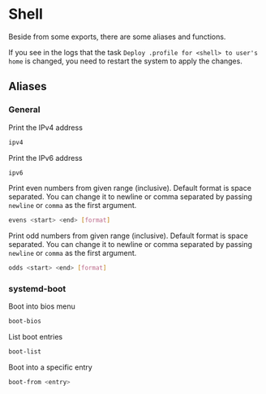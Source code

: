 # Shell

Beside from some exports, there are some aliases and functions.

If you see in the logs that the task `Deploy .profile for <shell> to user's home` is changed, you need to restart the system to apply the changes.

## Aliases

### General

Print the IPv4 address

```sh
ipv4 
```

Print the IPv6 address

```sh
ipv6
```

Print even numbers from given range (inclusive). Default format is space separated. You can change it to newline or comma separated by passing `newline` or `comma` as the first argument.

```sh
evens <start> <end> [format]
```

Print odd numbers from given range (inclusive). Default format is space separated. You can change it to newline or comma separated by passing `newline` or `comma` as the first argument.

```sh
odds <start> <end> [format]
```

### systemd-boot

Boot into bios menu

```sh
boot-bios
```

List boot entries

```sh
boot-list
```

Boot into a specific entry

```sh
boot-from <entry>
```

